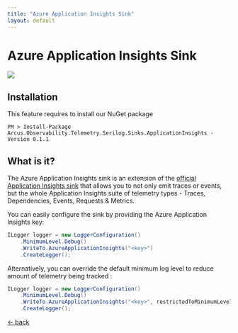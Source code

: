 ```yaml
---
title: "Azure Application Insights Sink"
layout: default
---
```


# Azure Application Insights Sink

![](https://img.shields.io/badge/Available%20starting-v0.1-green?link=https://github.com/arcus-azure/arcus.observability/releases/tag/v0.1.0)

## Installation

This feature requires to install our NuGet package

```shell
PM > Install-Package Arcus.Observability.Telemetry.Serilog.Sinks.ApplicationInsights -Version 0.1.1
```

## What is it?

The Azure Application Insights sink is an extension of the [official Application Insights sink]() that allows you to not only emit traces or events, but the whole Application Insights suite of telemetry types - Traces, Dependencies, Events, Requests & Metrics.

You can easily configure the sink by providing the Azure Application Insights key:

```csharp
ILogger logger = new LoggerConfiguration()
    .MinimumLevel.Debug()
    .WriteTo.AzureApplicationInsights("<key>")
    .CreateLogger();
```

Alternatively, you can override the default minimum log level to reduce amount of telemetry being tracked :

```csharp
ILogger logger = new LoggerConfiguration()
    .MinimumLevel.Debug()
    .WriteTo.AzureApplicationInsights("<key>", restrictedToMinimumLevel: LogEventLevel.Warning)
    .CreateLogger();
```

[&larr; back](/)
